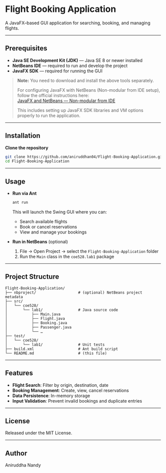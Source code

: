 # Flight Booking Application

A JavaFX–based GUI application for searching, booking, and managing flights.

---

## Prerequisites

- **Java SE Development Kit (JDK)** — Java SE 8 or newer installed  
- **NetBeans IDE** — required to run and develop the project  
- **JavaFX SDK** — required for running the GUI  

> **Note:** You need to download and install the above tools separately.  
>  
> For configuring JavaFX with NetBeans (Non-modular from IDE setup), follow the official instructions here:  
> [JavaFX and NetBeans — Non-modular from IDE](https://openjfx.io/openjfx-docs/index.html#netbeans-non-modular)  
>  
> This includes setting up JavaFX SDK libraries and VM options properly to run the application.

---

## Installation

**Clone the repository**  
   ```bash
   git clone https://github.com/aniruddhan04/Flight-Booking-Application.git
   cd Flight-Booking-Application
   ```


---

## Usage

- **Run via Ant**  
  ```bash
  ant run
  ```
  This will launch the Swing GUI where you can:
  - Search available flights  
  - Book or cancel reservations  
  - View and manage your bookings

- **Run in NetBeans** (optional)  
  1. File → Open Project → select the `Flight-Booking-Application` folder  
  2. Run the `Main` class in the `coe528.lab1` package  

---

## Project Structure

```
Flight-Booking-Application/
├── nbproject/                   # (optional) NetBeans project metadata
├── src/
│   └── coe528/
│       └── lab1/                # Java source code
│           ├── Main.java
│           ├── Flight.java
│           ├── Booking.java
│           ├── Passenger.java
│           └── …  
├── test/
│   └── coe528/
│       └── lab1/                # Unit tests
├── build.xml                    # Ant build script
└── README.md                    # (this file)
```

---

## Features

- **Flight Search**: Filter by origin, destination, date  
- **Booking Management**: Create, view, cancel reservations  
- **Data Persistence**: In-memory storage  
- **Input Validation**: Prevent invalid bookings and duplicate entries  

---

## License

Released under the MIT License.

---

## Author

Aniruddha Nandy

